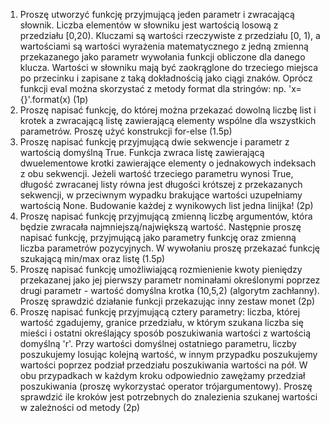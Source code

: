 1. Proszę utworzyć funkcję przyjmującą jeden parametr i zwracającą słownik. Liczba elementów w słowniku jest wartością losową z przedziału [0,20). Kluczami są wartości rzeczywiste z przedziału [0, 1), a wartościami są wartości wyrażenia matematycznego z jedną zmienną przekazanego jako parametr wywołania funkcji obliczone dla danego klucza. Wartości w słowniku mają być zaokrąglone do trzeciego miejsca po przecinku i zapisane z taką dokładnością jako ciągi znaków. Oprócz funkcji eval można skorzystać z metody format dla stringów: np. 'x={}'.format(x) (1p)
2. Proszę napisać funkcję, do której można przekazać dowolną liczbę list i krotek a zwracającą listę zawierającą elementy wspólne dla wszystkich parametrów. Proszę użyć konstrukcji for-else (1.5p)
3. Proszę napisać funkcję przyjmującą dwie sekwencje i parametr z wartością domyślną True. Funkcja zwraca listę zawierającą dwuelementowe krotki zawierające elementy o jednakowych indeksach z obu sekwencji. Jeżeli wartość trzeciego parametru wynosi True, długość zwracanej listy równa jest długości krótszej z przekazanych sekwencji, w przeciwnym wypadku brakujące wartości uzupełniamy wartością None. Budowanie każdej z wynikowych list jedna linijka! (2p)
4. Proszę napisać funkcję przyjmującą zmienną liczbę argumentów, która będzie zwracała najmniejszą/największą wartość. Następnie proszę napisać funkcję, przyjmującą jako parametry funkcję oraz zmienną liczba parametrów pozycyjnych. W wywołaniu proszę przekazać funkcję szukającą min/max oraz listę (1.5p)
5. Proszę napisać funkcję umożliwiającą rozmienienie kwoty pieniędzy przekazanej jako jej pierwszy parametr nominałami określonymi poprzez drugi parametr - wartość domyślna krotka (10,5,2) (algorytm zachłanny). Proszę sprawdzić działanie funkcji przekazując inny zestaw monet (2p)
6. Proszę napisać funkcję przyjmującą cztery parametry: liczba, której wartość zgadujemy, granice przedziału, w którym szukana liczba się mieści i ostatni określający sposób poszukiwania wartości z wartością domyślną 'r'. Przy wartości domyślnej ostatniego parametru, liczby poszukujemy losując kolejną wartość, w innym przypadku poszukujemy wartości poprzez podział przedziału poszukiwania wartości na pół. W obu przypadkach w każdym kroku odpowiednio zawężamy przedział poszukiwania (proszę wykorzystać operator trójargumentowy). Proszę sprawdzić ile kroków jest potrzebnych do znalezienia szukanej wartości w zależności od metody (2p)